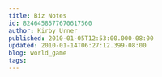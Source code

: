 ```yaml
---
title: Biz Notes
id: 8246458577670617560
author: Kirby Urner
published: 2010-01-05T12:53:00.000-08:00
updated: 2010-01-14T06:27:12.399-08:00
blog: world_game
tags: 
---
```



